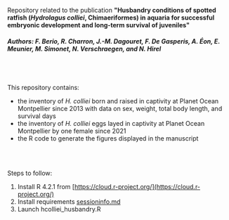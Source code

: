 Repository related to the publication **"Husbandry conditions of spotted ratfish (*Hydrolagus colliei*, Chimaeriformes) in aquaria for successful embryonic development and long-term survival of juveniles"**


<h5>Authors: F. Berio, R. Charron, J.-M. Dagouret, F. De Gasperis, A. Éon, E. Meunier, M. Simonet, N. Verschraegen, and N. Hirel</h5>

<br><br>

This repository contains:
- the inventory of *H. colliei* born and raised in captivity at Planet Ocean Montpellier since 2013 with data on sex, weight, total body length, and survival days
- the inventory of *H. colliei* eggs layed in captivity at Planet Ocean Montpellier by one female since 2021
- the R code to generate the figures displayed in the manuscript

<br><br>

Steps to follow:
1. Install R 4.2.1 from [https://cloud.r-project.org/](https://cloud.r-project.org/)
2. Install requirements [sessioninfo.md](sessioninfo.md)
3. Launch hcolliei_husbandry.R
